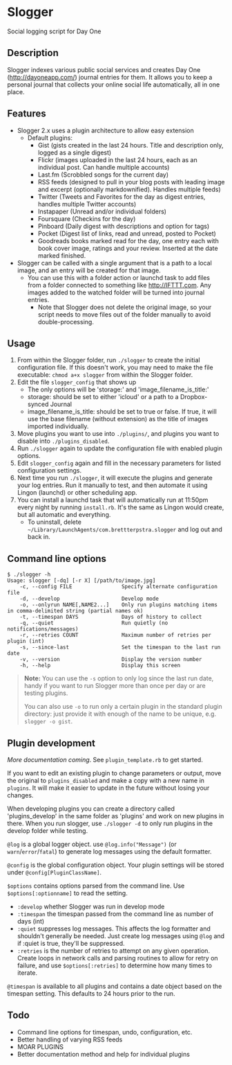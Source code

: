 # Slogger

Social logging script for Day One

## Description ##

Slogger indexes various public social services and creates Day One (<http://dayoneapp.com/>) journal entries for them. It allows you to keep a personal journal that collects your online social life automatically, all in one place.

## Features ##

- Slogger 2.x uses a plugin architecture to allow easy extension
    - Default plugins:
        -  Gist (gists created in the last 24 hours. Title and description only, logged as a single digest)
        -  Flickr (images uploaded in the last 24 hours, each as an individual post. Can handle multiple accounts)
        -  Last.fm (Scrobbled songs for the current day)
        -  RSS feeds (designed to pull in your blog posts with leading image and excerpt (optionally markdownified). Handles multiple feeds)
        -  Twitter (Tweets and Favorites for the day as digest entries, handles multiple Twitter accounts)
        -  Instapaper (Unread and/or individual folders)
        -  Foursquare (Checkins for the day)
        -  Pinboard (Daily digest with descriptions and option for tags)
        -  Pocket (Digest list of links, read and unread, posted to Pocket)
        -  Goodreads books marked read for the day, one entry each with book cover image, ratings and your review. Inserted at the date marked finished.
- Slogger can be called with a single argument that is a path to a local image, and an entry will be created for that image.
    - You can use this with a folder action or launchd task to add files from a folder connected to something like <http://IFTTT.com>. Any images added to the watched folder will be turned into journal entries.
        -  Note that Slogger does not delete the original image, so your script needs to move files out of the folder manually to avoid double-processing.

## Usage ##

1. From within the Slogger folder, run `./slogger` to create the initial configuration file. If this doesn't work, you may need to make the file executable: `chmod a+x slogger` from within the Slogger folder.
2. Edit the file `slogger_config` that shows up
    - The only options will be 'storage:' and 'image_filename_is_title:'
    - storage: should be set to either 'icloud' or a path to a Dropbox-synced Journal
    - image_filename_is_title: should be set to true or false. If true, it will use the base filename (without extension) as the title of images imported individually.
3. Move plugins you want to use into `./plugins/`, and plugins you want to disable into `./plugins_disabled`.
4. Run `./slogger` again to update the configuration file with enabled plugin options.
5. Edit `slogger_config` again and fill in the necessary parameters for listed configuration settings.
6. Next time you run `./slogger`, it will execute the plugins and generate your log entries. Run it manually to test, and then automate it using Lingon (launchd) or other scheduling app.
7. You can install a launchd task that will automatically run at 11:50pm every night by running `install.rb`. It's the same as Lingon would create, but all automatic and everything.
    - To uninstall, delete `~/Library/LaunchAgents/com.brettterpstra.slogger` and log out and back in.

## Command line options ##

    $ ./slogger -h
    Usage: slogger [-dq] [-r X] [/path/to/image.jpg]
        -c, --config FILE                Specify alternate configuration file
        -d, --develop                    Develop mode
        -o, --onlyrun NAME[,NAME2...]    Only run plugins matching items in comma-delimited string (partial names ok)
        -t, --timespan DAYS              Days of history to collect
        -q, --quiet                      Run quietly (no notifications/messages)
        -r, --retries COUNT              Maximum number of retries per plugin (int)
        -s, --since-last                 Set the timespan to the last run date
        -v, --version                    Display the version number
        -h, --help                       Display this screen

> **Note:** You can use the `-s` option to only log since the last run date, handy if you want to run Slogger more than once per day or are testing plugins. 
>
> You can also use `-o` to run only a certain plugin in the standard plugin directory: just provide it with enough of the name to be unique, e.g. `slogger -o gist`.

## Plugin development ##

*More documentation coming*. See `plugin_template.rb` to get started.

If you want to edit an existing plugin to change parameters or output, move the original to `plugins_disabled` and make a copy with a new name in `plugins`. It will make it easier to update in the future without losing your changes.

When developing plugins you can create a directory called 'plugins_develop' in the same folder as 'plugins' and work on new plugins in there. When you run slogger, use `./slogger -d` to only run plugins in the develop folder while testing.

`@log` is a global logger object. use `@log.info("Message")` (or `warn`/`error`/`fatal`) to generate log messages using the default formatter.

`@config` is the global configuration object. Your plugin settings will be stored under `@config[PluginClassName]`.

`$options` contains options parsed from the command line. Use `$options[:optionname]` to read the setting.

- `:develop` whether Slogger was run in develop mode
- `:timespan` the timespan passed from the command line as number of days (int)
- `:quiet` suppresses log messages. This affects the log formatter and shouldn't generally be needed. Just create log messages using `@log` and if :quiet is true, they'll be suppressed.
- `:retries` is the number of retries to attempt on any given operation. Create loops in network calls and parsing routines to allow for retry on failure, and use `$options[:retries]` to determine how many times to iterate.

`@timespan` is available to all plugins and contains a date object based on the timespan setting. This defaults to 24 hours prior to the run.

## Todo ##

- Command line options for timespan, undo, configuration, etc.
- Better handling of varying RSS feeds
- MOAR PLUGINS
- Better documentation method and help for individual plugins
